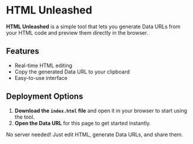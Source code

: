 # HTML Unleashed

**HTML Unleashed** is a simple tool that lets you generate Data URLs from your HTML code and preview them directly in the browser.

## Features
- Real-time HTML editing
- Copy the generated Data URL to your clipboard
- Easy-to-use interface

## Deployment Options

1. **Download the `index.html` file** and open it in your browser to start using the tool.
2. **Open the Data URL** for this page to get started instantly.

No server needed! Just edit HTML, generate Data URLs, and share them.
